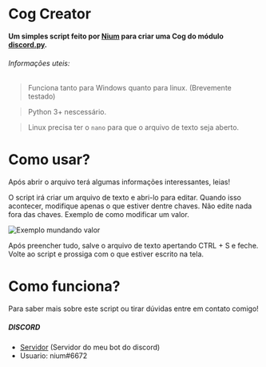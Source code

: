 # __Cog Creator__
    
   __Um simples script feito por [Nium](https://github.com/Niump) para criar uma Cog do módulo [discord.py](https://github.com/Rapptz/discord.py).__
   
   ###### Informações uteis:
   
   > Funciona tanto para Windows quanto para linux. (Brevemente testado)
   
   > Python 3+ nescessário.
   
   > Linux precisa ter o `nano` para que o arquivo de texto seja aberto.
  
  
  
  # Como usar?
  
  Após abrir o arquivo terá algumas informações interessantes, leias!
  
  O script irá criar um arquivo de texto e abri-lo para editar.
  Quando isso acontecer, modifique apenas o que estiver dentre chaves. Não edite nada fora das chaves.
  Exemplo de como modificar um valor.
  
  ![Exemplo mundando valor](http://prntscr.com/nj6xlh)
  
  Após preencher tudo, salve o arquivo de texto apertando CTRL + S e feche.
  Volte ao script e prossiga com o que estiver escrito na tela.
  
  # Como funciona?
  Para saber mais sobre este script ou tirar dúvidas entre em contato comigo!
  
 ##### DISCORD
 * [Servidor](https://discord.gg/UwpT7Ur) (Servidor do meu bot do discord)
 * Usuario: nium#6672
